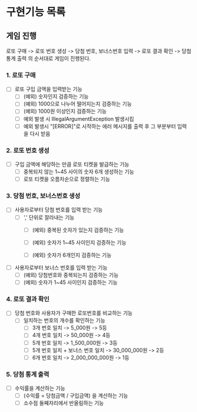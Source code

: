 # 구현기능 목록

## 게임 진행

로또 구매 -> 로또 번호 생성 -> 당첨 번호, 보너스번호 입력 -> 로또 결과 확인 -> 당첨 통계 출력 의 순서대로 게임이 진행된다.

### 1. 로또 구매

- [ ] 로또 구입 금액을 입력받는 기능
    - [ ] (예외) 숫자인지 검증하는 기능
    - [ ] (예외) 1000으로 나누어 떨어지는지 검증하는 기능
    - [ ] (예외) 1000원 이상인지 검증하는 기능
    - [ ] 예외 발생 시 IllegalArgumentException 발생시킴
    - [ ] 예외 발생시 "[ERROR]"로 시작하는 에러 메시지를 출력 후 그 부분부터 입력을 다시 받음

### 2. 로또 번호 생성

- [ ] 구입 금액에 해당하는 만큼 로또 티켓을 발급하는 기능
    - [ ] 중복되지 않는 1~45 사이의 숫자 6개 생성하는 기능
    - [ ] 로또 티켓을 오름차순으로 정렬하는 기능

### 3. 당첨 번호, 보너스번호 생성

- [ ] 사용자로부터 당첨 번호를 입력 받는 기능
    - [ ] ',' 단위로 잘라내는 기능
        - [ ] (예외) 중복된 숫자가 있는지 검증하는 기능
        - [ ] (예외) 숫자가 1~45 사이인지 검증하는 기능
        - [ ] (예외) 숫자가 6개인지 검증하는 기능


- [ ] 사용자로부터 보너스 번호를 입력 받는 기능
    - [ ] (예외) 당첨번호와 중복되는지 검증하는 기능
    - [ ] (예외) 숫자가 1~45 사이인지 검증하는 기능

### 4. 로또 결과 확인

- [ ] 당첨 번호와 사용자가 구매한 로또번호를 비교하는 기능
    - [ ] 일치하는 번호의 개수를 확인하는 기능
        - [ ] 3개 번호 일치 -> 5_000원 -> 5등
        - [ ] 4개 번호 일치 -> 50_000원 -> 4등
        - [ ] 5개 번호 일치 -> 1_500_000원 -> 3등
        - [ ] 5개 번호 일치 + 보너스 번호 일치 -> 30_000_000원 -> 2등
        - [ ] 6개 번호 일치 -> 2_000_000_000원 -> 1등

### 5. 당첨 통계 출력

- [ ] 수익률을 계산하는 기능
    - [ ] (수익률 = 당첨금액 / 구입금액) 을 계산하는 기능
    - [ ] 소수점 둘째자리에서 반올림하는 기능